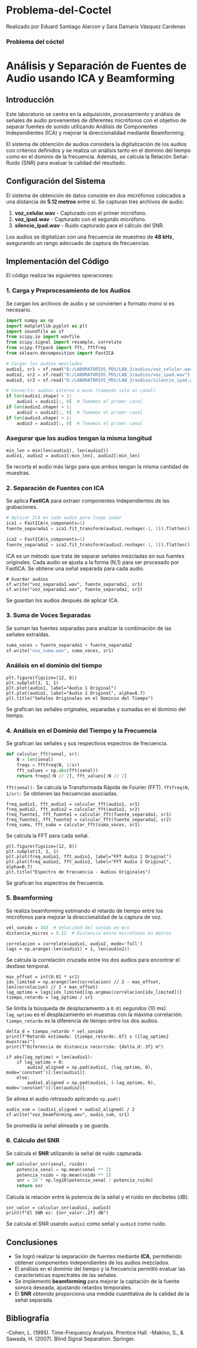 # Problema-del-Coctel
Realizado por Eduard Santiago Alarcon y Sara Damaris Vásquez Cardenas
### Problema del cóctel
# Análisis y Separación de Fuentes de Audio usando ICA y Beamforming

## Introducción

Este laboratorio se centra en la adquisición, procesamiento y análisis de señales de audio provenientes de diferentes micrófonos con el objetivo de separar fuentes de sonido utilizando Análisis de Componentes Independientes (ICA) y mejorar la direccionalidad mediante Beamforming. 

El sistema de obtención de audios considera la digitalización de los audios con criterios definidos y se realiza un análisis tanto en el dominio del tiempo como en el dominio de la frecuencia. Además, se calcula la Relación Señal-Ruido (SNR) para evaluar la calidad del resultado.

## Configuración del Sistema

El sistema de obtención de datos consiste en dos micrófonos colocados a una distancia de **5.12 metros** entre sí. Se capturan tres archivos de audio:
1. **voz_celular.wav** - Capturado con el primer micrófono.
2. **voz_ipad.wav** - Capturado con el segundo micrófono.
3. **silencio_ipad.wav** - Ruido capturado para el cálculo del SNR.

Los audios se digitalizan con una frecuencia de muestreo de **48 kHz**, asegurando un rango adecuado de captura de frecuencias. 

## Implementación del Código

El código realiza las siguientes operaciones:

### 1. Carga y Preprocesamiento de los Audios

Se cargan los archivos de audio y se convierten a formato mono si es necesario.
```python
import numpy as np
import matplotlib.pyplot as plt
import soundfile as sf
from scipy.io import wavfile
from scipy.signal import resample, correlate
from scipy.fftpack import fft, fftfreq
from sklearn.decomposition import FastICA

# Cargar los audios mezclados
audio1, sr1 = sf.read("D:/LABORATORIOS_PDS/LAB_3/audios/voz_celular.wav")  # Primer micrófono
audio2, sr2 = sf.read("D:/LABORATORIOS_PDS/LAB_3/audios/voz_ipad.wav")  # Segundo micrófono
audio3, sr3 = sf.read("D:/LABORATORIOS_PDS/LAB_3/audios/silencio_ipad.wav")

# Convertir audios estéreo a mono (tomando solo un canal)
if len(audio1.shape) > 1:
    audio1 = audio1[:, 0]  # Tomamos el primer canal
if len(audio2.shape) > 1:
    audio2 = audio2[:, 0]  # Tomamos el primer canal
if len(audio3.shape) > 1:
    audio3 = audio3[:, 0]  # Tomamos el primer canal
```

### Asegurar que los audios tengan la misma longitud
```
min_len = min(len(audio1), len(audio2))
audio1, audio2 = audio1[:min_len], audio2[:min_len]
```
Se recorta el audio más largo para que ambos tengan la misma cantidad de muestras.

### 2. Separación de Fuentes con ICA

Se aplica **FastICA** para extraer componentes independientes de las grabaciones.
```python
# Aplicar ICA en cada audio para luego sumar
ica1 = FastICA(n_components=1)
fuente_separada1 = ica1.fit_transform(audio1.reshape(-1, 1)).flatten()

ica2 = FastICA(n_components=1)
fuente_separada2 = ica2.fit_transform(audio2.reshape(-1, 1)).flatten()
```
ICA es un método que trata de separar señales mezcladas en sus fuentes originales.
Cada audio se ajusta a la forma (N,1) para ser procesado por FastICA.
Se obtiene una señal separada para cada audio.
```
# Guardar audios 
sf.write("voz_separada1.wav", fuente_separada1, sr1)
sf.write("voz_separada2.wav", fuente_separada2, sr2)
```
Se guardan los audios después de aplicar ICA.


### 3. Suma de Voces Separadas

Se suman las fuentes separadas para analizar la combinación de las señales extraídas.
```python
suma_voces = fuente_separada1 + fuente_separada2
sf.write("voz_suma.wav", suma_voces, sr1)
```
### Análisis en el dominio del tiempo

```
plt.figure(figsize=(12, 8))
plt.subplot(3, 1, 1)
plt.plot(audio1, label="Audio 1 Original")
plt.plot(audio2, label="Audio 2 Original", alpha=0.7)
plt.title("Señales Originales en el Dominio del Tiempo")
```
Se grafican las señales originales, separadas y sumadas en el dominio del tiempo.

### 4. Análisis en el Dominio del Tiempo y la Frecuencia

Se grafican las señales y sus respectivos espectros de frecuencia.
```python
def calcular_fft(senal, sr):
    N = len(senal)
    freqs = fftfreq(N, 1/sr)
    fft_values = np.abs(fft(senal))
    return freqs[:N // 2], fft_values[:N // 2]
```
`fft(senal):` Se calcula la Transformada Rápida de Fourier (FFT).
`fftfreq(N, 1/sr):` Se obtienen las frecuencias asociadas.

```
freq_audio1, fft_audio1 = calcular_fft(audio1, sr1)
freq_audio2, fft_audio2 = calcular_fft(audio2, sr2)
freq_fuente1, fft_fuente1 = calcular_fft(fuente_separada1, sr1)
freq_fuente2, fft_fuente2 = calcular_fft(fuente_separada2, sr2)
freq_suma, fft_suma = calcular_fft(suma_voces, sr1)
```
Se calcula la FFT para cada señal.

```
plt.figure(figsize=(12, 8))
plt.subplot(3, 1, 1)
plt.plot(freq_audio1, fft_audio1, label="FFT Audio 1 Original")
plt.plot(freq_audio2, fft_audio2, label="FFT Audio 2 Original", alpha=0.7)
plt.title("Espectro de Frecuencia - Audios Originales")
```
Se grafican los espectros de frecuencia.


### 5. Beamforming

Se realiza beamforming estimando el retardo de tiempo entre los micrófonos para mejorar la direccionalidad de la captura de voz.
```python
vel_sonido = 343  # Velocidad del sonido en m/s
distancia_micros = 5.12  # Distancia entre micrófonos en metros
````
```
correlacion = correlate(audio1, audio2, mode='full')
lags = np.arange(-len(audio1) + 1, len(audio2))
```
Se calcula la correlación cruzada entre los dos audios para encontrar el desfase temporal.

```
max_offset = int(0.01 * sr1)
idx_limited = np.arange(len(correlacion) // 2 - max_offset, len(correlacion) // 2 + max_offset)
lag_optimo = lags[idx_limited][np.argmax(correlacion[idx_limited])]
tiempo_retardo = lag_optimo / sr1
```
Se limita la búsqueda de desplazamiento a `0.01` segundos (10 ms).
`lag_optimo` es el desplazamiento en muestras con la máxima correlación.
`tiempo_retardo` es la diferencia de tiempo entre los dos audios.
```
delta_d = tiempo_retardo * vel_sonido  
print(f"Retardo estimado: {tiempo_retardo:.6f} s ({lag_optimo} muestras)")
print(f"Diferencia de distancia recorrida: {delta_d:.3f} m")
```
```
if abs(lag_optimo) < len(audio1):  
    if lag_optimo > 0:
        audio2_aligned = np.pad(audio2, (lag_optimo, 0), mode='constant')[:len(audio1)]
    else:
        audio1_aligned = np.pad(audio1, (-lag_optimo, 0), mode='constant')[:len(audio2)]
```
Se alinea el audio retrasado aplicando `np.pad()`

```
audio_sum = (audio1_aligned + audio2_aligned) / 2
sf.write("voz_beamforming.wav", audio_sum, sr1)
```
Se promedia la señal alineada y se guarda.


### 6. Cálculo del SNR

Se calcula el **SNR** utilizando la señal de ruido capturada.
```python
def calcular_snr(senal, ruido):
    potencia_senal = np.mean(senal ** 2)
    potencia_ruido = np.mean(ruido ** 2)
    snr = 10 * np.log10(potencia_senal / potencia_ruido)
    return snr
```
Calcula la relación entre la potencia de la señal y el ruido en decibeles (dB).

```
snr_valor = calcular_snr(audio1, audio3)
print(f"El SNR es: {snr_valor:.2f} dB")
```
Se calcula el SNR usando `audio1` como señal y `audio3` como ruido.

## Conclusiones

- Se logró realizar la separación de fuentes mediante **ICA**, permitiendo obtener componentes independientes de los audios mezclados.
- El análisis en el dominio del tiempo y la frecuencia permitió evaluar las características espectrales de las señales.
- Se implementó **beamforming** para mejorar la captación de la fuente sonora deseada, ajustando retardos temporales.
- El **SNR** obtenido proporciona una medida cuantitativa de la calidad de la señal separada.

## Bibliografía
-Cohen, L. (1995). Time-Frequency Analysis. Prentice Hall.
-Makino, S., & Sawada, H. (2007). Blind Signal Separation. Springer.

